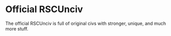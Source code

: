 # Official RSCUnciv
The official RSCUnciv is full of original civs with stronger, unique, and much more stuff.
